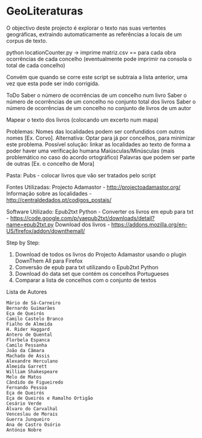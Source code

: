 # GeoLiteraturas

O objectivo deste projecto é explorar o texto nas suas vertentes geográficas, extraindo automaticamente as referências a locais de um corpus de texto.

python locationCounter.py -> imprime matriz.csv == para cada obra ocorrências de cada concelho (eventualmente pode imprimir na consola o total de cada concelho)

Convém que quando se corre este script se subtraia a lista anterior, uma vez que esta pode ser indo corrigida.

ToDo
Saber o número de ocorrências de um concelho num livro 
Saber o número de ocorrências de um concelho no conjunto total dos livros
Saber o número de ocorrências de um concelho no conjunto de livros de um autor

Mapear o texto dos livros (colocando um excerto num mapa)

Problemas:
Nomes das localidades podem ser confundidos com outros nomes [Ex. Corvo]. Alternativa: Optar para já por concelhos, para minimizar este problema. Possível solução: linkar as localidades ao texto de forma a poder haver uma verificação humana
Maiúsculas/Minúsculas (mais problemático no caso do acordo ortográfico)
Palavras que podem ser parte de outras [Ex. o concelho de Mora]

Pasta: Pubs - colocar livros que vão ser tratados pelo script

Fontes Utilizadas:
Projecto Adamastor - http://projectoadamastor.org/
Informação sobre as localidades - http://centraldedados.pt/codigos_postais/

Software Utilizado:
Epub2txt Python - Converter os livros em epub para txt - https://code.google.com/p/yaepub2txt/downloads/detail?name=epub2txt.py
Download dos livros - https://addons.mozilla.org/en-US/firefox/addon/downthemall/


Step by Step:
1. Download de todos os livros do Projecto Adamastor usando o plugin DownThem All para Firefox
2. Conversão de epub para txt utilizando o Epub2txt Python
3. Download do data set que contém os concelhos Portugueses
4. Comparar a lista de concelhos com o conjunto de textos


Lista de Autores
```
Mário de Sá-Carneiro
Bernardo Guimarães
Eça de Queirós
Camilo Castelo Branco
Fialho de Almeida
H. Rider Haggard
Antero de Quental
Florbela Espanca
Camilo Pessanha
João da Câmara
Machado de Assis
Alexandre Herculano
Almeida Garrett
William Shakespeare
Melo de Matos
Cândido de Figueiredo
Fernando Pessoa
Eça de Queirós
Eça de Queirós e Ramalho Ortigão
Cesário Verde
Álvaro do Carvalhal
Venceslau de Morais
Guerra Junqueiro
Ana de Castro Osório
António Nobre
```
